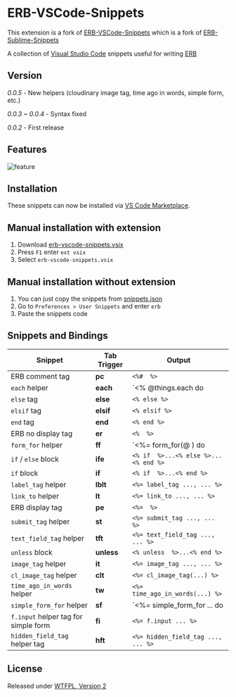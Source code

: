 # ERB-VSCode-Snippets


This extension is a fork of [ERB-VSCode-Snippets](https://github.com/ZneuRay/ERB-VSCode-Snippets) which is a fork of [ERB-Sublime-Snippets](https://github.com/matthewrobertson/ERB-Sublime-Snippets)

A collection of [Visual Studio Code](https://code.visualstudio.com/) snippets useful for writing [ERB](http://ruby-doc.org/stdlib-1.9.3/libdoc/erb/rdoc/ERB.html)

## Version

*0.0.5* - New helpers (cloudinary image tag, time ago in words, simple form, etc.)

*0.0.3 ~ 0.0.4* - Syntax fixed

*0.0.2* - First release

## Features

![feature](images/feature.gif?raw=true)

## Installation

These snippets can now be installed via [VS Code Marketplace](https://marketplace.visualstudio.com/VSCode).

## Manual installation with extension

1. Download [erb-vscode-snippets.vsix](https://raw.githubusercontent.com/rayhanw/ERB-VSCode-Snippets/master/bin/erb-vscode-snippets.vsix)
2. Press `F1` enter `ext vsix`
3. Select `erb-vscode-snippets.vsix`

## Manual installation without extension

1. You can just copy the snippets from [snippets.json](https://raw.githubusercontent.com/rayhanw/ERB-VSCode-Snippets/master/snippets/snippets.json)
2. Go to `Preferences > User Snippets` and enter `erb`
3. Paste the snippets code

## Snippets and Bindings
| Snippet                              | Tab Trigger | Output                               |
| ------------------------------------ | ----------- | ------------------------------------ |
| ERB comment tag                      | __pc__      | `<%#  %>`                            |
| `each` helper                        | __each__    | `<% @things.each do |thing| %> ...`  |
| `else` tag                           | __else__    | `<% else %>`                         |
| `elsif` tag                          | __elsif__   | `<% elsif %>`                        |
| `end` tag                            | __end__     | `<% end %>`                          |
| ERB no display tag                   | __er__      | `<%  %>`                             |
| `form_for` helper                    | __ff__      | `<%= form_for(@ ) do |f| %> ...`     |
| `if` / `else` block                  | __ife__     | `<% if  %>...<% else %>...<% end %>` |
| `if` block                           | __if__      | `<% if  %>...<% end %>`              |
| `label_tag` helper                   | __lblt__    | `<%= label_tag ..., ... %>`          |
| `link_to` helper                     | __lt__      | `<%= link_to ..., ... %>`            |
| ERB display tag                      | __pe__      | `<%=  %>`                            |
| `submit_tag` helper                  | __st__      | `<%= submit_tag ..., ... %>`         |
| `text_field_tag` helper              | __tft__     | `<%= text_field_tag ..., ... %>`     |
| `unless` block                       | __unless__  | `<% unless  %>...<% end %>`          |
| `image_tag` helper                   | __it__      | `<%= image_tag ..., ... %>`          |
| `cl_image_tag` helper                | __clt__     | `<%= cl_image_tag(...) %>`           |
| `time_ago_in_words` helper           | __tw__      | `<%= time_ago_in_words(...) %>`      |
| `simple_form_for` helper             | __sf__      | `<%= simple_form_for ... do |f| %>`  |
| `f.input` helper tag for simple form | __fi__      | `<%= f.input ... %>`                 |
| `hidden_field_tag` helper tag        | __hft__     | `<%= hidden_field_tag ..., ... %>`   |


## License

Released under [WTFPL, Version 2](https://raw.githubusercontent.com/rayhanw/ERB-VSCode-Snippets/master/LICENSE.txt)
